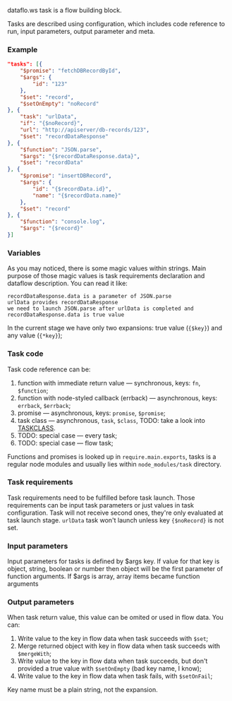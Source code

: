 dataflo.ws task is a flow building block.

Tasks are described using configuration, which includes code reference to run,
input parameters, output parameter and meta.

### Example

```json
"tasks": [{
	"$promise": "fetchDBRecordById",
	"$args": {
		"id": "123"
	},
	"$set": "record",
	"$setOnEmpty": "noRecord"
}, {
	"task": "urlData",
	"if": "{$noRecord}",
	"url": "http://apiserver/db-records/123",
	"$set": "recordDataResponse"
}, {
	"$function": "JSON.parse",
	"$args": "{$recordDataResponse.data}",
	"$set": "recordData"
}, {
	"$promise": "insertDBRecord",
	"$args": {
		"id": "{$recordData.id}",
		"name": "{$recordData.name}"
	},
	"$set": "record"
}, {
	"$function": "console.log",
	"$args": "{$record}"
}]
```

### Variables

As you may noticed, there is some magic values within strings.
Main purpose of those magic values is task requirements declaration
and dataflow description. You can read it like:

```
recordDataResponse.data is a parameter of JSON.parse
urlData provides recordDataResponse
we need to launch JSON.parse after urlData is completed and recordDataResponse.data is true value
```

In the current stage we have only two expansions: true value (`{$key}`) and any value (`{*key}`);

### Task code

Task code reference can be:

1. function with immediate return value — synchronous, keys: `fn`, `$function`;
2. function with node-styled callback (errback) — asynchronous, keys: `errback`, `$errback`;
3. promise — asynchronous, keys: `promise`, `$promise`;
4. task class — asynchronous, `task`, `$class`, TODO: take a look into [TASKCLASS](TASKCLASS.md).
5. TODO: special case — every task;
5. TODO: special case — flow task;

Functions and promises is looked up in `require.main.exports`, tasks is a regular node modules
and usually lies within `node_modules/task` directory.

### Task requirements

Task requirements need to be fulfilled before task launch. Those requirements can be
input task parameters or just values in task configuration. Task will not receive second ones,
they're only evaluated at task launch stage. `urlData` task won't launch unless
key `{$noRecord}` is not set.

### Input parameters

Input parameters for tasks is defined by $args key. If value for that key
is object, string, boolean or number then object will be the first parameter of function arguments.
If $args is array, array items became function arguments

### Output parameters

When task return value, this value can be omited or used in flow data. You can:

1. Write value to the key in flow data when task succeeds with `$set`;
1. Merge returned object with key in flow data when task succeeds with `$mergeWith`;
1. Write value to the key in flow data when task succeeds, but don't provided a true value with `$setOnEmpty` (bad key name, I know);
1. Write value to the key in flow data when task fails, with `$setOnFail`;

Key name must be a plain string, not the expansion.

